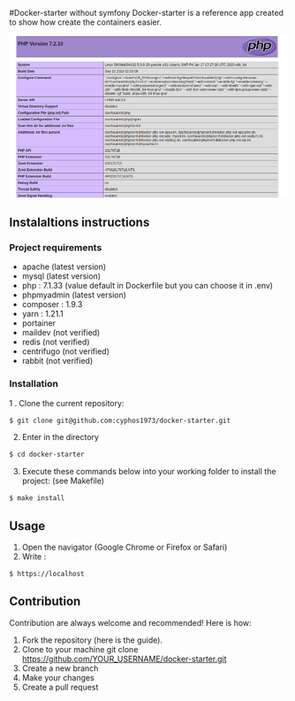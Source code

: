 #Docker-starter without symfony
Docker-starter is a reference app created to show how create the containers easier.

![alt text](phpinfo.png?raw=true "Default page")
## Instalaltions instructions
### Project requirements
- apache (latest version)
- mysql (latest version)
- php : 7.1.33 (value default in Dockerfile but you can choose it in .env)
- phpmyadmin (latest version)
- composer : 1.9.3
- yarn : 1.21.1
- portainer
- maildev (not verified)
- redis (not verified)
- centrifugo (not verified)
- rabbit (not verified)

### Installation
1 . Clone the current repository:
```bash
$ git clone git@github.com:cyphos1973/docker-starter.git
```
2. Enter in the directory
```bash
$ cd docker-starter
```
3. Execute these commands below into your working folder to install the project: (see Makefile)
```bash
$ make install
```

## Usage
1. Open the navigator (Google Chrome or Firefox or Safari)
2. Write :
```bash
$ https://localhost
```
## Contribution
Contribution are always welcome and recommended! Here is how:
1. Fork the repository (here is the guide).
2. Clone to your machine git clone https://github.com/YOUR_USERNAME/docker-starter.git
3. Create a new branch
4. Make your changes
5. Create a pull request
